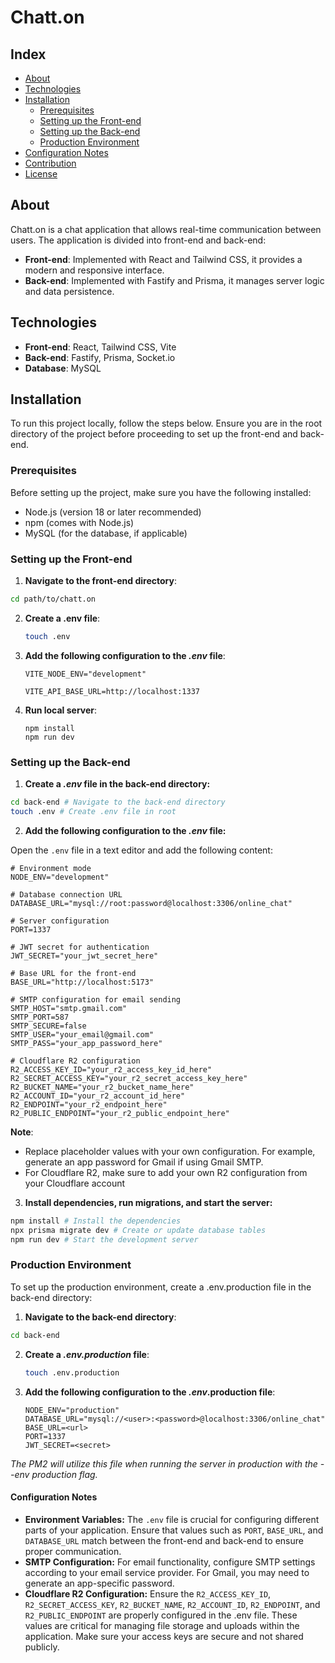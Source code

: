 # Chatt.on

## Index
- [About](#about)
- [Technologies](#technologies)
- [Installation](#installation)
  - [Prerequisites](#prerequisites)
  - [Setting up the Front-end](#setting-up-the-front-end)
  - [Setting up the Back-end](#setting-up-the-back-end)
  - [Production Environment](#production-environment)
- [Configuration Notes](#configuration-notes)
- [Contribution](#contribution)
- [License](#license)

## About
Chatt.on is a chat application that allows real-time communication between users. The application is divided into front-end and back-end:

- **Front-end**: Implemented with React and Tailwind CSS, it provides a modern and responsive interface.
- **Back-end**: Implemented with Fastify and Prisma, it manages server logic and data persistence.

## Technologies
- **Front-end**: React, Tailwind CSS, Vite
- **Back-end**: Fastify, Prisma, Socket.io
- **Database**: MySQL

## Installation
To run this project locally, follow the steps below. Ensure you are in the root directory of the project before proceeding to set up the front-end and back-end.

### Prerequisites
Before setting up the project, make sure you have the following installed:

- Node.js (version 18 or later recommended)
- npm (comes with Node.js)
- MySQL (for the database, if applicable)

### Setting up the Front-end
1. **Navigate to the front-end directory**:
  ```bash
  cd path/to/chatt.on
  ```

2. **Create a .env file**:
   ```bash
   touch .env
   ```

3. **Add the following configuration to the *.env* file**:
   ```env
   VITE_NODE_ENV="development"

   VITE_API_BASE_URL=http://localhost:1337
   ```

4. **Run local server**:


   ```env
   npm install
   npm run dev
   ```

### Setting up the Back-end

1. **Create a *.env* file in the back-end directory:**

  ```bash
  cd back-end # Navigate to the back-end directory
  touch .env # Create .env file in root
  ```

2. **Add the following configuration to the *.env* file:**

  Open the `.env` file in a text editor and add the following content:

  ```env
  # Environment mode
  NODE_ENV="development"

  # Database connection URL
  DATABASE_URL="mysql://root:password@localhost:3306/online_chat"

  # Server configuration
  PORT=1337

  # JWT secret for authentication
  JWT_SECRET="your_jwt_secret_here"

  # Base URL for the front-end
  BASE_URL="http://localhost:5173"

  # SMTP configuration for email sending
  SMTP_HOST="smtp.gmail.com"
  SMTP_PORT=587
  SMTP_SECURE=false
  SMTP_USER="your_email@gmail.com"
  SMTP_PASS="your_app_password_here"

  # Cloudflare R2 configuration
  R2_ACCESS_KEY_ID="your_r2_access_key_id_here"
  R2_SECRET_ACCESS_KEY="your_r2_secret_access_key_here"
  R2_BUCKET_NAME="your_r2_bucket_name_here"
  R2_ACCOUNT_ID="your_r2_account_id_here"
  R2_ENDPOINT="your_r2_endpoint_here"
  R2_PUBLIC_ENDPOINT="your_r2_public_endpoint_here"
  ```

**Note**: 
+ Replace placeholder values with your own configuration. For example, generate an app password for Gmail if using Gmail SMTP.
+ For Cloudflare R2, make sure to add your own R2 configuration from your Cloudflare account

3. **Install dependencies, run migrations, and start the server:**

  ```bash
  npm install # Install the dependencies
  npx prisma migrate dev # Create or update database tables
  npm run dev # Start the development server
  ```


### Production Environment
To set up the production environment, create a .env.production file in the back-end directory:

1. **Navigate to the back-end directory**:
  ```bash
  cd back-end
  ```

2. **Create a *.env.production* file**:
   ```bash
   touch .env.production
   ```

3. **Add the following configuration to the *.env*.production file**:
   ```env
   NODE_ENV="production"
   DATABASE_URL="mysql://<user>:<password>@localhost:3306/online_chat"
   BASE_URL=<url>
   PORT=1337
   JWT_SECRET=<secret>
   ```

*The PM2 will utilize this file when running the server in production with the --env production flag.*

#### Configuration Notes

- **Environment Variables:** The `.env` file is crucial for configuring different parts of your application. Ensure that values such as `PORT`, `BASE_URL`, and `DATABASE_URL` match between the front-end and back-end to ensure proper communication.
- **SMTP Configuration:** For email functionality, configure SMTP settings according to your email service provider. For Gmail, you may need to generate an app-specific password.
- **Cloudflare R2 Configuration:** Ensure the `R2_ACCESS_KEY_ID`, `R2_SECRET_ACCESS_KEY`, `R2_BUCKET_NAME`, `R2_ACCOUNT_ID`, `R2_ENDPOINT`, and `R2_PUBLIC_ENDPOINT` are properly configured in the .env file. These values are critical for managing file storage and uploads within the application. Make sure your access keys are secure and not shared publicly.